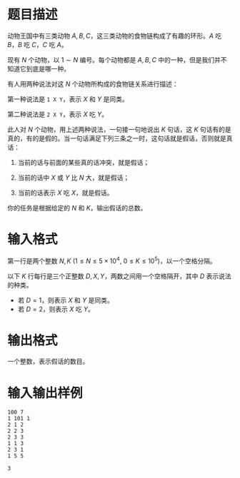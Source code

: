 # 题目描述

动物王国中有三类动物 $A,B,C$，这三类动物的食物链构成了有趣的环形。$A$ 吃 $B$，$B$ 吃 $C$，$C$ 吃 $A$。

现有 $N$ 个动物，以 $1 \sim N$ 编号。每个动物都是 $A,B,C$ 中的一种，但是我们并不知道它到底是哪一种。

有人用两种说法对这 $N$ 个动物所构成的食物链关系进行描述：

第一种说法是 `1 X Y`，表示 $X$ 和 $Y$ 是同类。

第二种说法是 `2 X Y`，表示 $X$ 吃 $Y$。

此人对 $N$ 个动物，用上述两种说法，一句接一句地说出 $K$ 句话，这 $K$ 句话有的是真的，有的是假的。当一句话满足下列三条之一时，这句话就是假话，否则就是真话：

1. 当前的话与前面的某些真的话冲突，就是假话；

2. 当前的话中 $X$ 或 $Y$ 比 $N$ 大，就是假话；

3. 当前的话表示 $X$ 吃 $X$，就是假话。

你的任务是根据给定的 $N$ 和 $K$，输出假话的总数。

# 输入格式

第一行是两个整数 $N,K~(1 \leq N \leq 5 \times {10}^4,~0 \leq K \leq {10}^5)$，以一个空格分隔。

以下 $K$ 行每行是三个正整数 $D,X,Y$，两数之间用一个空格隔开，其中 $D$ 表示说法的种类。

* 若 $D=1$，则表示 $X$ 和 $Y$ 是同类。
* 若 $D=2$，则表示 $X$ 吃 $Y$。

# 输出格式

一个整数，表示假话的数目。

# 输入输出样例

```input1
100 7
1 101 1
2 1 2
2 2 3
2 3 3
1 1 3
2 3 1
1 5 5
```

```output1
3
```
